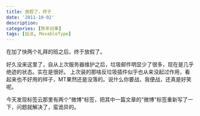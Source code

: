 ```yaml
---
title: 放假了，终于
date: '2011-10-02'
description:
categories: [陈年旧事]
tags: [扯淡, MovableType]
---
```


在加了快两个礼拜的班之后，终于放假了。

好久没来这里了，自从上次服务器维护之后，垃圾邮件明显少了很多，现在是几乎绝迹的状态。实在是很好。
上次装的那啥反垃圾插件似乎也从来没起过作用，看起来也不好用的样子，MT果然还是没落的。说什么你要战，我便战，还真是好笑呢。

今天发现标签云那里有两个"微博"标签，把其中一篇文章的"微博"标签重新写了一下，问题就解决了，蛮诡异的。
